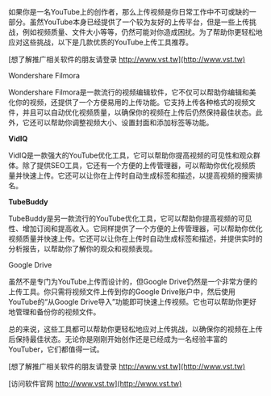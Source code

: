 如果你是一名YouTube上的创作者，那么上传视频是你日常工作中不可或缺的一部分。虽然YouTube本身已经提供了一个较为友好的上传平台，但是一些上传挑战，例如视频质量、文件大小等等，仍然可能对你造成困扰。为了帮助你更轻松地应对这些挑战，以下是几款优质的YouTube上传工具推荐。

[想了解推广相关软件的朋友请登录 http://www.vst.tw](http://www.vst.tw)

Wondershare Filmora

Wondershare Filmora是一款流行的视频编辑软件，它不仅可以帮助你编辑和美化你的视频，还提供了一个方便易用的上传功能。它支持上传各种格式的视频文件，并且可以自动优化视频质量，以确保你的视频在上传后仍然保持最佳状态。此外，它还可以帮助你调整视频大小、设置封面和添加标签等功能。

**VidIQ**

VidIQ是一款强大的YouTube优化工具，它可以帮助你提高视频的可见性和观众群体。除了提供SEO工具，它还有一个方便的上传管理器，可以帮助你优化视频质量并快速上传。它还可以让你在上传时自动生成标签和描述，以提高视频的搜索排名。

**TubeBuddy**

TubeBuddy是另一款流行的YouTube优化工具，它可以帮助你提高视频的可见性、增加订阅和提高收入。它同样提供了一个方便的上传管理器，可以帮助你优化视频质量并快速上传。它还可以让你在上传时自动生成标签和描述，并提供实时的分析报告，以帮助你了解你的观众和视频表现。

Google Drive

虽然不是专门为YouTube上传而设计的，但Google Drive仍然是一个非常方便的上传工具。你只需将视频文件上传到你的Google Drive账户中，然后使用YouTube的“从Google Drive导入”功能即可快速上传视频。它也可以帮助你更好地管理和备份你的视频文件。

总的来说，这些工具都可以帮助你更轻松地应对上传挑战，以确保你的视频在上传后保持最佳状态。无论你是刚刚开始创作还是已经成为一名经验丰富的YouTuber，它们都值得一试。

[想了解推广相关软件的朋友请登录 http://www.vst.tw](http://www.vst.tw)


[访问软件官网 http://www.vst.tw](http://www.vst.tw)

